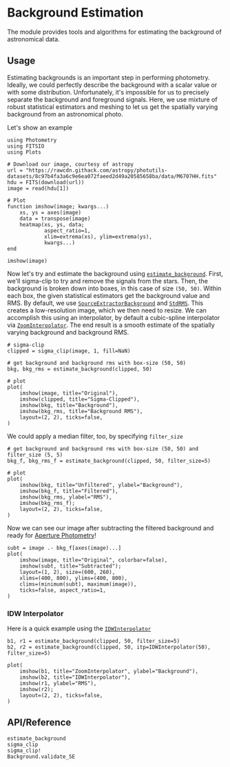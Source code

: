 # Background Estimation

The module provides tools and algorithms for estimating the background of astronomical data.

## Usage

Estimating backgrounds is an important step in performing photometry. Ideally, we could perfectly describe the background with a scalar value or with some distribution. Unfortunately, it's impossible for us to precisely separate the background and foreground signals. Here, we use mixture of robust statistical estimators and meshing to let us get the spatially varying background from an astronomical photo.

Let's show an example

```@example bkg
using Photometry
using FITSIO
using Plots

# Download our image, courtesy of astropy
url = "https://rawcdn.githack.com/astropy/photutils-datasets/8c97b4fa3a6c9e6ea072faeed2d49a20585658ba/data/M6707HH.fits"
hdu = FITS(download(url))
image = read(hdu[1])

# Plot
function imshow(image; kwargs...)
    xs, ys = axes(image)
    data = transpose(image)
    heatmap(xs, ys, data;
            aspect_ratio=1,
            xlim=extrema(xs), ylim=extrema(ys),
            kwargs...)
end

imshow(image)
```

Now let's try and estimate the background using [`estimate_background`](@ref). First, we'll sigma-clip to try and remove the signals from the stars. Then, the background is broken down into boxes, in this case of size `(50, 50)`. Within each box, the given statistical estimators get the background value and RMS. By default, we use [`SourceExtractorBackground`](@ref) and [`StdRMS`](@ref). This creates a low-resolution image, which we then need to resize. We can accomplish this using an interpolator, by default a cubic-spline interpolator via [`ZoomInterpolator`](@ref). The end result is a smooth estimate of the spatially varying background and background RMS.

```@example bkg
# sigma-clip
clipped = sigma_clip(image, 1, fill=NaN)

# get background and background rms with box-size (50, 50)
bkg, bkg_rms = estimate_background(clipped, 50)

# plot
plot(
    imshow(image, title="Original"),
    imshow(clipped, title="Sigma-Clipped"),
    imshow(bkg, title="Background"),
    imshow(bkg_rms, title="Background RMS"),
    layout=(2, 2), ticks=false,
)
```

We could apply a median filter, too, by specifying `filter_size`

```@example bkg
# get background and background rms with box-size (50, 50) and filter_size (5, 5)
bkg_f, bkg_rms_f = estimate_background(clipped, 50, filter_size=5)

# plot
plot(
    imshow(bkg, title="Unfiltered", ylabel="Background"),
    imshow(bkg_f, title="Filtered"),
    imshow(bkg_rms, ylabel="RMS"),
    imshow(bkg_rms_f);
    layout=(2, 2), ticks=false,
)
```

Now we can see our image after subtracting the filtered background and ready for [Aperture Photometry](@ref)!

```@example bkg
subt = image .- bkg_f[axes(image)...]
plot(
    imshow(image, title="Original", colorbar=false),
    imshow(subt, title="Subtracted");
    layout=(1, 2), size=(600, 260),
    xlims=(400, 800), ylims=(400, 800),
    clims=(minimum(subt), maximum(image)),
    ticks=false, aspect_ratio=1,
)
```

### IDW Interpolator

Here is a quick example using the [`IDWInterpolator`](@ref)

```@example bkg
b1, r1 = estimate_background(clipped, 50, filter_size=5)
b2, r2 = estimate_background(clipped, 50, itp=IDWInterpolator(50), filter_size=5)

plot(
    imshow(b1, title="ZoomInterpolator", ylabel="Background"),
    imshow(b2, title="IDWInterpolator"),
    imshow(r1, ylabel="RMS"),
    imshow(r2);
    layout=(2, 2), ticks=false,
)
```

## API/Reference

```@docs
estimate_background
sigma_clip
sigma_clip!
Background.validate_SE
```
